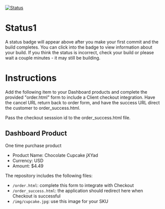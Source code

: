 [![Status](https://img.shields.io/badge/status-SUBMITTABLE%20COMMIT:%20bd04354d1e5b83052368a8c2606ac4f2bf3614e0-brightgreen.svg)](https://github.com/crowdbotics-challenges/bakery_scaffold_Wd6OKTOJ2P4Zm0IW/commit/bd04354d1e5b83052368a8c2606ac4f2bf3614e0)




# Status1

A status badge will appear above after you make your first commit and the build completes. You can click into the badge to view information about your build. If you think the status is incorrect, check your build or please wait a couple minutes - it may still be building.

# Instructions

Add the following item to your Dashboard products and complete the provided "order.html" form to include a Client checkout integration. Have the cancel URL return back to order form, and have the success URL direct the customer to order_success.html.

Pass the checkout sesssion id to the order_success.html file.

## Dashboard Product
One time purchase product
* Product Name: Chocolate Cupcake jXYad
* Currency: USD
* Amount: $4.49

The repository includes the following files:
* `/order.html`: complete this form to integrate with Checkout
* `/order_success.html`: the application should redirect here when Checkout is successful
* `/img/cupcake.jpg`: use this image for your SKU
